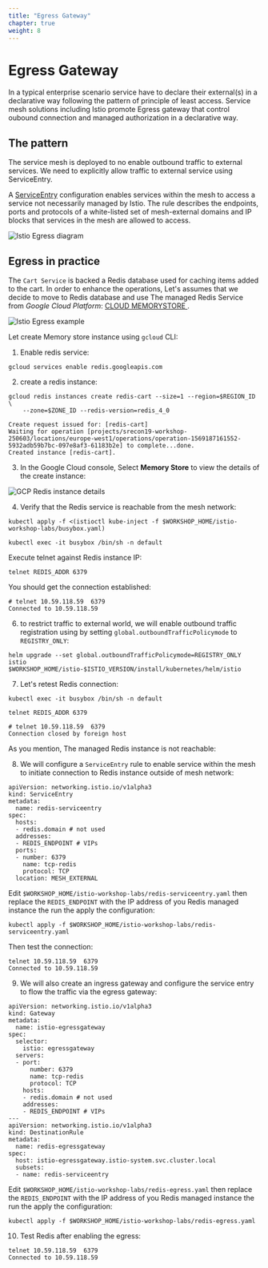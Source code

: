```yaml
---
title: "Egress Gateway"
chapter: true
weight: 8
---
```


# Egress Gateway
In a typical enterprise scenario service have to declare their external(s) in a declarative way following the pattern of principle of least access. Service mesh solutions including Istio promote Egress gateway that control oubound connection and managed authorization in a declarative way.


## The pattern

The service mesh is deployed to no enable outbound traffic to external services. We need to explicitly allow traffic to external service using ServiceEntry.

A [ServiceEntry](https://istio.io/docs/reference/config/networking/v1alpha3/service-entry/) configuration enables services within the mesh to access a service not necessarily managed by Istio. The rule describes the endpoints, ports and protocols of a white-listed set of mesh-external domains and IP blocks that services in the mesh are allowed to access.

![Istio Egress diagram](/images/istio-egress-pattern.png)

## Egress in practice

The `Cart Service` is backed a Redis database used for caching items added to the cart.
In order to enhance the operations, Let's assumes that we decide to move to Redis database and use The managed Redis Service from _Google Cloud Platform_: [CLOUD MEMORYSTORE
](https://cloud.google.com/memorystore/).

![Istio Egress example](/images/istio-egress-example.png)


Let create Memory store instance using `gcloud` CLI:

1. Enable redis service:

```
gcloud services enable redis.googleapis.com
```

2. create a redis instance:

```
gcloud redis instances create redis-cart --size=1 --region=$REGION_ID \
    --zone=$ZONE_ID --redis-version=redis_4_0
```

```
Create request issued for: [redis-cart]
Waiting for operation [projects/srecon19-workshop-250603/locations/europe-west1/operations/operation-1569187161552-5932adb59b7bc-097e8af3-61183b2e] to complete...done.                                  
Created instance [redis-cart].
```
3. In the Google Cloud console, Select **Memory Store** to view the details of the create instance:


![GCP Redis instance details](/images/gcp-redis-instance-details.png)




4. Verify that the Redis service is reachable from the mesh network:

```
kubectl apply -f <(istioctl kube-inject -f $WORKSHOP_HOME/istio-workshop-labs/busybox.yaml)
```


```
kubectl exec -it busybox /bin/sh -n default
```

Execute telnet against Redis instance IP:

```
telnet REDIS_ADDR 6379
```
You should get the connection established:
```
# telnet 10.59.118.59  6379
Connected to 10.59.118.59
```

6. to restrict traffic to external world, we will enable outbound traffic registration using by setting  `global.outboundTrafficPolicymode` to `REGISTRY_ONLY`:

```
helm upgrade --set global.outboundTrafficPolicymode=REGISTRY_ONLY  istio  $WORKSHOP_HOME/istio-$ISTIO_VERSION/install/kubernetes/helm/istio
```


7. Let's retest Redis connection:

```
kubectl exec -it busybox /bin/sh -n default

```

```
telnet REDIS_ADDR 6379
```

```
# telnet 10.59.118.59  6379
Connection closed by foreign host
```
As you mention, The managed Redis instance is not reachable:

8. We will configure a  `ServiceEntry` rule to enable service within the mesh to initiate connection to Redis instance outside of mesh network:

```
apiVersion: networking.istio.io/v1alpha3
kind: ServiceEntry
metadata:
  name: redis-serviceentry
spec:
  hosts:
  - redis.domain # not used
  addresses:
  - REDIS_ENDPOINT # VIPs
  ports:
  - number: 6379
    name: tcp-redis
    protocol: TCP
  location: MESH_EXTERNAL
```


Edit `$WORKSHOP_HOME/istio-workshop-labs/redis-serviceentry.yaml` then replace the `REDIS_ENDPOINT` with the IP address of you Redis managed instance the run the apply the configuration:

```
kubectl apply -f $WORKSHOP_HOME/istio-workshop-labs/redis-serviceentry.yaml
```

Then test the connection:

```
telnet 10.59.118.59  6379
Connected to 10.59.118.59
```

9. We will also create an ingress gateway and configure the service entry to flow the traffic via the egress gateway:

```
apiVersion: networking.istio.io/v1alpha3
kind: Gateway
metadata:
  name: istio-egressgateway
spec:
  selector:
    istio: egressgateway
  servers:
  - port:
      number: 6379
      name: tcp-redis
      protocol: TCP
    hosts:
    - redis.domain # not used
    addresses:
    - REDIS_ENDPOINT # VIPs
---
apiVersion: networking.istio.io/v1alpha3
kind: DestinationRule
metadata:
  name: redis-egressgateway
spec:
  host: istio-egressgateway.istio-system.svc.cluster.local
  subsets:
  - name: redis-serviceentry
```

Edit `$WORKSHOP_HOME/istio-workshop-labs/redis-egress.yaml` then replace the `REDIS_ENDPOINT` with the IP address of you Redis managed instance the run the apply the configuration:

```
kubectl apply -f $WORKSHOP_HOME/istio-workshop-labs/redis-egress.yaml
```

10. Test Redis after enabling the egress:

```
telnet 10.59.118.59  6379
Connected to 10.59.118.59
```
